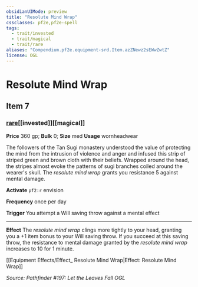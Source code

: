 ```yaml
---
obsidianUIMode: preview
title: "Resolute Mind Wrap"
cssclasses: pf2e,pf2e-spell
tags:
  - trait/invested
  - trait/magical
  - trait/rare
aliases: "Compendium.pf2e.equipment-srd.Item.azZNewz2sEWwZwtZ"
license: OGL
---
```

# Resolute Mind Wrap
## Item 7
### [rare](rare.md "Rare Rarity Trait")[[invested]][[magical]]


**Price** 360 gp; 
**Bulk** 0; **Size** med
**Usage** wornheadwear

The followers of the Tan Sugi monastery understood the value of protecting the mind from the intrusion of violence and anger and infused this strip of striped green and brown cloth with their beliefs. Wrapped around the head, the stripes almost evoke the patterns of sugi branches coiled around the wearer's skull. The _resolute mind wrap_ grants you resistance 5 against mental damage.

**Activate** `pf2:r` envision

**Frequency** once per day

**Trigger** You attempt a Will saving throw against a mental effect

* * *

**Effect** The _resolute mind wrap_ clings more tightly to your head, granting you a +1 item bonus to your Will saving throw. If you succeed at this saving throw, the resistance to mental damage granted by the _resolute mind wrap_ increases to 10 for 1 minute.

[[Equipment Effects/Effect_ Resolute Mind Wrap|Effect: Resolute Mind Wrap]]

*Source: Pathfinder #197: Let the Leaves Fall*
*OGL*
